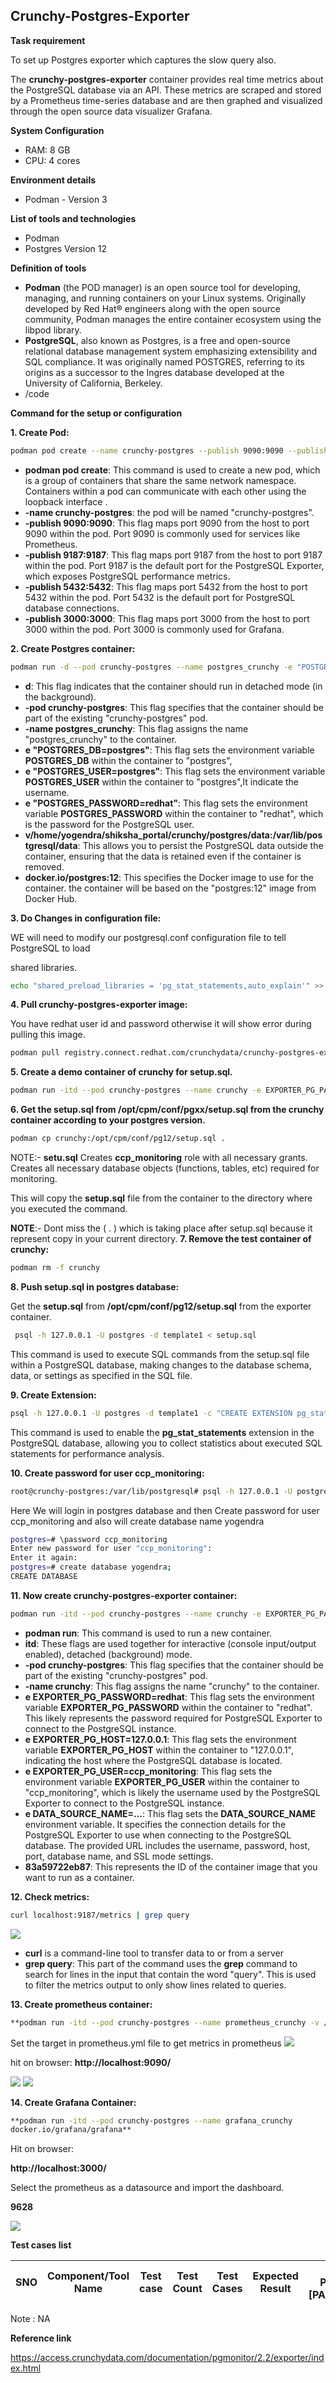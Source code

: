 ## Crunchy-Postgres-Exporter

**Task requirement**

To set up Postgres exporter which captures the slow query also.

The **crunchy-postgres-exporter** container provides real time metrics about the PostgreSQL database via an API. These metrics are scraped and stored by a Prometheus time-series database and are then graphed and visualized through the open source data visualizer Grafana.

**System Configuration**

- RAM: 8 GB
- CPU: 4 cores

**Environment details**

- Podman - Version 3

**List of tools and technologies**

- Podman
- Postgres Version 12

**Definition of tools**

- **Podman** (the POD manager) is an open source tool for developing, managing, and running containers on your Linux systems. Originally developed by Red Hat® engineers along with the open source community, Podman manages the entire container ecosystem using the libpod library.
- **PostgreSQL**, also known as Postgres, is a free and open-source relational database management system emphasizing extensibility and SQL compliance. It was originally named POSTGRES, referring to its origins as a successor to the Ingres database developed at the University of California, Berkeley.
- /code

**Command for the setup or configuration**

**1. Create Pod:**

```bash
podman pod create --name crunchy-postgres --publish 9090:9090 --publish 9187:9187 --publish 5432:5432 --publish 3000:3000
```

- **podman pod create**: This command is used to create a new pod, which is a group of containers that share the same network namespace. Containers within a pod can communicate with each other using the loopback interface .
- **-name crunchy-postgres**: the pod will be named "crunchy-postgres".
- **-publish 9090:9090**: This flag maps port 9090 from the host to port 9090 within the pod. Port 9090 is commonly used for services like Prometheus.
- **-publish 9187:9187**: This flag maps port 9187 from the host to port 9187 within the pod. Port 9187 is the default port for the PostgreSQL Exporter, which exposes PostgreSQL performance metrics.
- **-publish 5432:5432**: This flag maps port 5432 from the host to port 5432 within the pod. Port 5432 is the default port for PostgreSQL database connections.
- **-publish 3000:3000**: This flag maps port 3000 from the host to port 3000 within the pod. Port 3000 is commonly used for Grafana.

**2. Create Postgres container:**

```bash
podman run -d --pod crunchy-postgres --name postgres_crunchy -e "POSTGRES_DB=postgres" -e "POSTGRES_USER=postgres" -e "POSTGRES_PASSWORD=redhat" -v /home/yogendra/shiksha_portal/crunchy/postgres/data:/var/lib/postgresql/data docker.io/postgres:12
```

- **d**: This flag indicates that the container should run in detached mode (in the background).
- **-pod crunchy-postgres**: This flag specifies that the container should be part of the existing "crunchy-postgres" pod.
- **-name postgres_crunchy**: This flag assigns the name "postgres_crunchy" to the container.
- **e "POSTGRES_DB=postgres"**: This flag sets the environment variable **POSTGRES_DB** within the container to "postgres",
- **e "POSTGRES_USER=postgres"**: This flag sets the environment variable **POSTGRES_USER** within the container to "postgres",It indicate the username.
- **e "POSTGRES_PASSWORD=redhat"**: This flag sets the environment variable **POSTGRES_PASSWORD** within the container to "redhat", which is the password for the PostgreSQL user.
- **v/home/yogendra/shiksha_portal/crunchy/postgres/data:/var/lib/postgresql/data**: This allows you to persist the PostgreSQL data outside the container, ensuring that the data is retained even if the container is removed.
- **docker.io/postgres:12**: This specifies the Docker image to use for the container. the container will be based on the "postgres:12" image from Docker Hub.

**3. Do Changes in configuration file:**

WE will need to modify our postgresql.conf configuration file to tell PostgreSQL to load

shared libraries.

```bash
echo "shared_preload_libraries = 'pg_stat_statements,auto_explain'" >> postgresql.conf
```

**4. Pull crunchy-postgres-exporter image:**

You have redhat user id and password otherwise it will show error during pulling this image.

```bash
podman pull registry.connect.redhat.com/crunchydata/crunchy-postgres-exporter:latest
```

**5. Create a demo container of crunchy for setup.sql.**

```bash
podman run -itd --pod crunchy-postgres --name crunchy -e EXPORTER_PG_PASSWORD=redhat 615904c619c5
```

**6. Get the setup.sql from /opt/cpm/conf/pgxx/setup.sql from the crunchy container according to your postgres version.**

```bash
podman cp crunchy:/opt/cpm/conf/pg12/setup.sql .
```

NOTE:- **setu.sql** Creates **ccp_monitoring** role with all necessary grants. Creates all necessary database objects (functions, tables, etc) required for monitoring.

This will copy the **setup.sql** file from the container to the directory where you executed the command.

**NOTE**:- Dont miss the ( . ) which is taking place after setup.sql because it represent copy in your current directory.
**7. Remove the test container of crunchy:**

```bash
podman rm -f crunchy
```

**8. Push setup.sql in postgres database:**

 Get the **setup.sql** from **/opt/cpm/conf/pg12/setup.sql** from the exporter container.

```bash
 psql -h 127.0.0.1 -U postgres -d template1 < setup.sql
```

This command is used to execute SQL commands from the setup.sql file within a PostgreSQL database, making changes to the database schema, data, or settings as specified in the SQL file.

**9. Create Extension:**

```bash
psql -h 127.0.0.1 -U postgres -d template1 -c "CREATE EXTENSION pg_stat_statements;"
```

This command is used to enable the **pg_stat_statements** extension in the PostgreSQL database, allowing you to collect statistics about executed SQL statements for performance analysis.

**10. Create password for user ccp_monitoring:**

```bash
root@crunchy-postgres:/var/lib/postgresql# psql -h 127.0.0.1 -U postgres -d postgres
```

Here We will login in postgres database and then Create password for user ccp_monitoring and also will create database name yogendra

```bash
postgres=# \password ccp_monitoring
Enter new password for user "ccp_monitoring":
Enter it again:
postgres=# create database yogendra;
CREATE DATABASE
```

**11. Now create crunchy-postgres-exporter container:**

```bash
podman run -itd --pod crunchy-postgres --name crunchy -e EXPORTER_PG_PASSWORD=redhat -e EXPORTER_PG_HOST=127.0.0.1 -e EXPORTER_PG_USER=ccp_monitoring -e DATA_SOURCE_NAME=postgresql://ccp_monitoring:redhat@127.0.0.1:5432/yogendra?sslmode=disable 615904c619c5
```

- **podman run**: This command is used to run a new container.
- **itd**: These flags are used together for interactive (console input/output enabled), detached (background) mode.
- **-pod crunchy-postgres**: This flag specifies that the container should be part of the existing "crunchy-postgres" pod.
- **-name crunchy**: This flag assigns the name "crunchy" to the container.
- **e EXPORTER_PG_PASSWORD=redhat**: This flag sets the environment variable **EXPORTER_PG_PASSWORD** within the container to "redhat". This likely represents the password required for PostgreSQL Exporter to connect to the PostgreSQL instance.
- **e EXPORTER_PG_HOST=127.0.0.1**: This flag sets the environment variable **EXPORTER_PG_HOST** within the container to "127.0.0.1", indicating the host where the PostgreSQL database is located.
- **e EXPORTER_PG_USER=ccp_monitoring**: This flag sets the environment variable **EXPORTER_PG_USER** within the container to "ccp_monitoring", which is likely the username used by the PostgreSQL Exporter to connect to the PostgreSQL instance.
- **e DATA_SOURCE_NAME=...**: This flag sets the **DATA_SOURCE_NAME** environment variable. It specifies the connection details for the PostgreSQL Exporter to use when connecting to the PostgreSQL database. The provided URL includes the username, password, host, port, database name, and SSL mode settings.
- **83a59722eb87**: This represents the ID of the container image that you want to run as a container.

**12. Check metrics:**

```bash
curl localhost:9187/metrics | grep query
```
![](image3.png)

- **curl** is a command-line tool to transfer data to or from a server
- **grep query**: This part of the command uses the **grep** command to search for lines in the input that contain the word "query". This is used to filter the metrics output to only show lines related to queries.

**13. Create prometheus container:**

```bash
**podman run -itd --pod crunchy-postgres --name prometheus_crunchy -v /home/yogendra/shiksha_portal/prometheus_crunchy/prometheus.yml:/etc/pro metheus/prometheus.yml docker.io/prom/prometheus**
```

Set the target in prometheus.yml file to get metrics in prometheus
![](image2.png)

hit on browser: **http://localhost:9090/**

![](image5.png)
![](image4.png)

**14. Create Grafana Container:**

```bash
**podman run -itd --pod crunchy-postgres --name grafana_crunchy
docker.io/grafana/grafana**
```

Hit on browser:

**http://localhost:3000/**

Select the prometheus as a datasource and import the dashboard.

**9628**

![](image1.png)

**Test cases list**

| SNO | Component/Tool Name | Test case | Test Count | Test Cases | Expected Result | Test Passed [PASS/FAIL] | Remarks |
| --- | --- | --- | --- | --- | --- | --- | --- |

Note : NA

**Reference link**

https://access.crunchydata.com/documentation/pgmonitor/2.2/exporter/index.html
